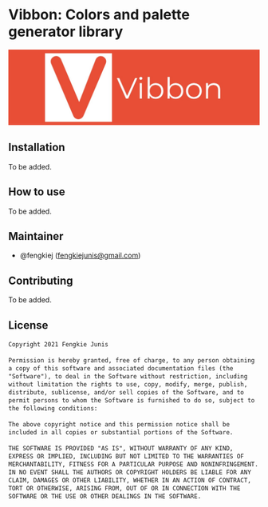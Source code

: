 # Vibbon: Colors and palette generator library

![vibbon_logo](./assets/Vibbon-logos_long.jpeg)

## Installation
To be added.

## How to use
To be added.

## Maintainer
- @fengkiej (fengkiejunis@gmail.com)

## Contributing
To be added.

## License
```
Copyright 2021 Fengkie Junis

Permission is hereby granted, free of charge, to any person obtaining a copy of this software and associated documentation files (the "Software"), to deal in the Software without restriction, including without limitation the rights to use, copy, modify, merge, publish, distribute, sublicense, and/or sell copies of the Software, and to permit persons to whom the Software is furnished to do so, subject to the following conditions:

The above copyright notice and this permission notice shall be included in all copies or substantial portions of the Software.

THE SOFTWARE IS PROVIDED "AS IS", WITHOUT WARRANTY OF ANY KIND, EXPRESS OR IMPLIED, INCLUDING BUT NOT LIMITED TO THE WARRANTIES OF MERCHANTABILITY, FITNESS FOR A PARTICULAR PURPOSE AND NONINFRINGEMENT. IN NO EVENT SHALL THE AUTHORS OR COPYRIGHT HOLDERS BE LIABLE FOR ANY CLAIM, DAMAGES OR OTHER LIABILITY, WHETHER IN AN ACTION OF CONTRACT, TORT OR OTHERWISE, ARISING FROM, OUT OF OR IN CONNECTION WITH THE SOFTWARE OR THE USE OR OTHER DEALINGS IN THE SOFTWARE.
```